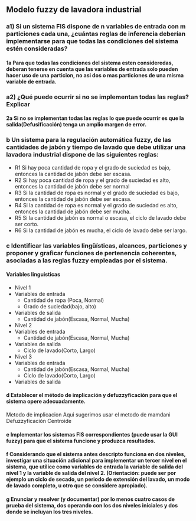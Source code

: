 ## Modelo fuzzy de lavadora industrial
### a1) Si un sistema FIS dispone de n variables de entrada con m particiones cada una, ¿cuántas reglas de inferencia deberían implementarse para que todas las condiciones del sistema estén consideradas?

#### 1a Para que todas las condiciones del sistema esten consideredas, deberan tenerse en cuenta que las variables de entrada solo pueden hacer uso de una particion, no asi dos o mas particiones de una misma variable de entrada.

### a2) ¿Qué puede ocurrir si no se implementan todas las reglas? Explicar
#### 2a Si no se implementan todas las reglas lo que puede ocurrir es que la salida(Defusificación) tenga un amplio margen de error. 

### b Un sistema para la regulación automática fuzzy, de las cantidades de jabón y tiempo de lavado que debe utilizar una lavadora industrial dispone de las siguientes reglas:

- R1 Si hay poca cantidad de ropa y el grado de suciedad es bajo, entonces la cantidad de jabón debe ser escasa.
- R2 Si hay poca cantidad de ropa y el grado de suciedad es alto, entonces la cantidad de jabón debe ser normal
- R3 Si la cantidad de ropa es normal y el grado de suciedad es bajo, entonces la cantidad de jabón debe ser escasa.
- R4 Si la cantidad de ropa es normal y el grado de suciedad es alto, entonces la cantidad de jabón debe ser mucha.
- R5 Si la cantidad de jabón es normal o escasa, el ciclo de lavado debe ser corto.
- R6 Si la cantidad de jabón es mucha, el ciclo de lavado debe ser largo.

### c  Identificar las variables lingüísticas, alcances, particiones y proponer y graficar funciones de pertenencia coherentes, asociadas a las reglas fuzzy empleadas por el sistema.
#### Variables linguisticas
- Nivel 1
- Variables de entrada
    - Cantidad de ropa (Poca, Normal)
    - Grado de suciedad(bajo, alto)
- Variables de salida
    - Cantidad de jabón(Escasa, Normal, Mucha)
- Nivel 2
- Variables de entrada
    - Cantidad de jabón(Escasa, Normal, Mucha)
- Variables de salida
    - Ciclo de lavado(Corto, Largo)
- Nivel 3
- Variables de entrada
    - Cantidad de jabón(Escasa, Normal, Mucha)
    - Ciclo de lavado(Corto, Largo)
- Variables de salida
#### d Establecer el método de implicación y defuzzyficación para que el sistema opere adecuadamente.
Metodo de implicacion
	Aqui sugerimos usar el metodo de mamdani
Defuzzyficación
	Centroide
#### e Implementar los sistemas FIS correspondientes (puede usar la GUI fuzzy) para que el sistema funcione y produzca resultados.

#### f Considerando que el sistema antes descripto funciona en dos niveles, investigar una situación adicional para implementar un tercer nivel en el sistema, que utilice como variables de entrada la variable de salida del nivel 1 y la variable de salida del nivel 2. (Orientación: puede ser por ejemplo un ciclo de secado, un periodo de extensión del lavado, un modo de lavado completo, u otro que se considere apropiado).

#### g Enunciar y resolver (y documentar) por lo menos cuatro casos de prueba del sistema, dos operando con los dos niveles iniciales y dos donde se incluyan los tres niveles.

